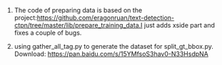 1. The code of preparing data is based on the project:https://github.com/eragonruan/text-detection-ctpn/tree/master/lib/prepare_training_data.I just adds xside part and fixes a couple of bugs.

2. using gather_all_tag.py to generate the dataset for split_gt_bbox.py. Download: https://pan.baidu.com/s/15YMfsoS3hav0-N33HsdpNA 
